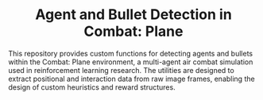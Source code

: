 <h1 align="center">Agent and Bullet Detection in Combat: Plane</h1>

This repository provides custom functions for detecting agents and bullets within the Combat: Plane environment, a multi-agent air combat simulation used in reinforcement learning research. The utilities are designed to extract positional and interaction data from raw image frames, enabling the design of custom heuristics and reward structures.

